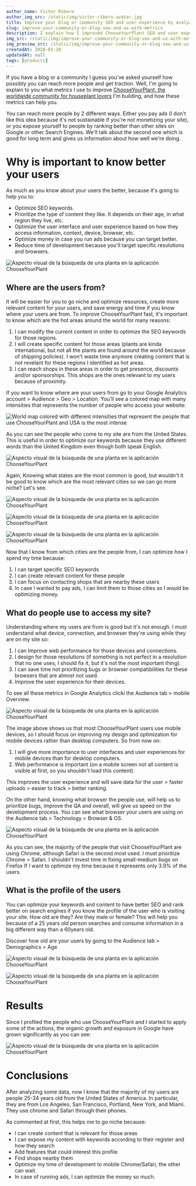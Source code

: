 ```yaml
---
author_name: Victor Ribero
author_img_src: /static/img/victor-ribero-avatar.jpg
title: Improve your blog or community SEO and user experience by analyzing metrics
slug: improve-your-community-or-blog-seo-and-ux-with-metrics
description: I explain how I improved ChooseYourPlant SEO and user experience by analyzing some metrics and how you can do the same for your blog or community.
img_src: /static/img/improve-your-community-or-blog-seo-and-ux-with-metrics-1.png
img_preview_src: /static/img/improve-your-community-or-blog-seo-and-ux-with-metrics-preview.png
createdAt: 2020-03-28
updatedAt: null
tags: [products]
---
```


If you have a blog or a community I guess you've asked yourself how possibly you can reach more people and get traction. Well, I'm going to explain to you what metrics I use to improve [ChooseYourPlant, the worldwide community for houseplant lovers](https://www.chooseyourplant.com) I'm building, and how these metrics can help you.

You can reach more people by 2 different ways. Either you pay ads (I don't like this idea because it's not sustainable if you're not monetizing your site), or you expose yourself to people by ranking better than other sites on Google or other Search Engines. We'll talk about the second one which is good for long term and gives us information about how well we're doing.

# Why is important to know better your users
As much as you know about your users the better, because it's going to help you to:
- Optimize SEO keywords.
- Prioritize the type of content they like. It depends on their age, in what region they live, etc.
- Optimize the user interface and user experience based on how they access information, context, device, browser, etc.
- Optimize money in case you run ads because you can target better.
- Reduce time of development because you'll target specific resolutions and browsers.

![Aspecto visual de la búsqueda de una planta en la aplicación ChooseYourPlant](/static/img/improve-your-community-or-blog-seo-and-ux-with-metrics-1.png)


## Where are the users from?
It will be easier for you to go niche and optimize resources, create more relevant content for your users, and save energy and time if you know where your users are from. To improve ChooseYourPlant fast, it's important to know which are the hot areas around the world for many reasons:
  
1. I can modify the current content in order to optimize the SEO keywords for those regions.
2. I will create specific content for those areas (plants are kinda international, but not all the plants are found around the world because of shipping policies). I won't waste time anymore creating content that is not revelant for these regions I identified as hot areas.
3. I can reach shops in these areas in order to get presence, discounts and/or sponsorships. This shops are the ones relevant to my users because of proximity.



If you want to know where are your users from go to your Google Analytics account > Audience > Geo > Location. You'll see a colored map with many intensities that represents the number of people who access your website:

![World map colored with different intensities that represent the people that use ChooseYourPlant and USA is the most intense](/static/img/improve-your-community-or-blog-seo-and-ux-with-metrics-2.png)

As you can see the people who come to my site are from the United States. This is useful in order to optimize our keywords because they use different words than the United Kingdom even though both speak English.

![Aspecto visual de la búsqueda de una planta en la aplicación ChooseYourPlant](/static/img/improve-your-community-or-blog-seo-and-ux-with-metrics-3.png)

Again, Knowing what states are the most common is good, but wouldn't it be good to know which are the most relevant cities so we can go more niche? Let's see.

![Aspecto visual de la búsqueda de una planta en la aplicación ChooseYourPlant](/static/img/improve-your-community-or-blog-seo-and-ux-with-metrics-4.png)

![Aspecto visual de la búsqueda de una planta en la aplicación ChooseYourPlant](/static/img/improve-your-community-or-blog-seo-and-ux-with-metrics-5.png)

![Aspecto visual de la búsqueda de una planta en la aplicación ChooseYourPlant](/static/img/improve-your-community-or-blog-seo-and-ux-with-metrics-6.png)


Now that I know from which cities are the people from, I can optimize how I spend my time because:

1. I can target specific SEO keywords
2. I can create relevant content for these people
3. I can focus on contacting shops that are nearby these users
4. In case I wanted to pay ads, I can limit them to those cities so I would be optimizing money.

## What do people use to access my site?
Understanding where my users are from is good but it's not enough. I must understand what device, connection, and browser they're using while they are on my site so:

1. I can Improve web performance for those devices and connections.
2. I design for those resolutions (if something is not perfect in a resolution that no one uses, I should fix it, but it's not the most important thing).
3. I can save time not prioritizing bugs or browser compatibilities for these browsers that are almost not used.
4. Improve the user experience for their devices.

To see all these metrics in Google Analytics clicki the Audience tab > mobile Overview.

![Aspecto visual de la búsqueda de una planta en la aplicación ChooseYourPlant](/static/img/improve-your-community-or-blog-seo-and-ux-with-metrics-7.png)

The image above shows us that most ChooseYourPlant users use mobile devices, so I should focus on improving my design and optimization for mobile devices rather than desktop computers. So from now on:

1. I will give more importance to user interfaces and user experiences for mobile devices than for desktop computers.
2. Web performance is important (on a mobile screen not all content is visible at first, so you shouldn't load this content).

This improves the user experience and will save data for the user > faster uploads > easier to track > better ranking.

On the other hand, knowing what browser the people use, will help us to prioritize bugs, improve the QA and overall, will give us speed on the development process. You can see what browser your users are using on the Audience tab > Technology > Browser & OS.

![Aspecto visual de la búsqueda de una planta en la aplicación ChooseYourPlant](/static/img/improve-your-community-or-blog-seo-and-ux-with-metrics-8.png)

As you can see, the majority of the people that visit ChooseYourPlant are using Chrome, although Safari is the second most used. I must prioritize Chrome > Safari. I shouldn't invest time in fixing small-medium bugs on Firefox If I want to optimize my time because it represents only 3.9% of the users.


## What is the profile of the users

You can optimize your keywords and content to have better SEO and rank better on search engines if you know the profile of the user who is visiting your site. How old are they? Are they male or female? This will help you because of a 25 years old person searches and consume information in a big different way than a 60years old. 

Discover how old are your users by going to the Audience tab > Demographics > Age

![Aspecto visual de la búsqueda de una planta en la aplicación ChooseYourPlant](/static/img/improve-your-community-or-blog-seo-and-ux-with-metrics-9.png)

![Aspecto visual de la búsqueda de una planta en la aplicación ChooseYourPlant](/static/img/improve-your-community-or-blog-seo-and-ux-with-metrics-10.png)

# Results
Since I profiled the people who use ChooseYourPlant and I started to apply some of the actions, the organic growth and exposure in Google have grown significantly as you can see:

![Aspecto visual de la búsqueda de una planta en la aplicación ChooseYourPlant](/static/img/improve-your-community-or-blog-seo-and-ux-with-metrics-11.png)

# Conclusions
After analyzing some data, now I know that the majority of my users are people 25-34 years old from the United States of America. In particular, they are from Los Angeles, San Francisco, Portland, New York, and Miami. They use chrome and Safari through their phones. 

As commented at first, this helps me to go niche because:
- I can create content that is relevant for those areas
- I can expose my content with keywords according to their register and how they search
- Add features that could interest this profile
- Find shops nearby them
- Optimize my time of development to mobile Chrome/Safari, the other can wait.
- In case of running ads, I can optimize the money so much.